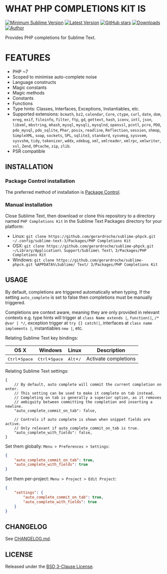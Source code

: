 # WHAT PHP COMPLETIONS KIT IS

[![Minimum Sublime Version](https://img.shields.io/badge/sublime-%3E%3D%203.0-brightgreen.svg?style=flat-square)](https://sublimetext.com) [![Latest Version](https://img.shields.io/github/tag/gerardroche/sublime-phpck.svg?style=flat-square&label=version)](https://github.com/gerardroche/sublime-phpck/tags) [![GitHub stars](https://img.shields.io/github/stars/gerardroche/sublime-phpck.svg?style=flat-square)](https://github.com/gerardroche/sublime-phpck/stargazers) [![Downloads](https://img.shields.io/packagecontrol/dt/PHP%20Completions%20Kit.svg?style=flat-square)](https://packagecontrol.io/packages/PHP%20Completions%20Kit) [![Author](https://img.shields.io/badge/twitter-gerardroche-blue.svg?style=flat-square)](https://twitter.com/gerardroche)

Provides PHP completions for Sublime Text.

# FEATURES

* PHP ~7
* Scoped to minimise auto-complete noise
* Language constructs
* Magic constants
* Magic methods
* Constants
* Functions
* Type hints: Classes, Interfaces, Exceptions, Instantiables, etc.
* Supported extensions: `bcmath`, `bz2`, `calendar`, `Core`, `ctype`, `curl`, `date`, `dom`, `ereg`, `exif`, `fileinfo`, `filter`, `ftp`, `gd`, `gettext`, `hash`, `iconv`, `intl`, `json`, `libxml`, `mbstring`, `mhash`, `mysql`, `mysqli`, `mysqlnd`, `openssl`, `pcntl`, `pcre`, `PDO`, `pdo_mysql`, `pdo_sqlite`, `Phar`, `posix`, `readline`, `Reflection`, `session`, `shmop`, `SimpleXML`, `soap`, `sockets`, `SPL`, `sqlite3`, `standard`, `sysvmsg`, `sysvsem`, `sysvshm`, `tidy`, `tokenizer`, `wddx`, `xdebug`, `xml`, `xmlreader`, `xmlrpc`, `xmlwriter`, `xsl`, `Zend`, `OPcache`, `zip`, `zlib`.
* PSR compatible

## INSTALLATION

### Package Control installation

The preferred method of installation is [Package Control](https://packagecontrol.io/browse/authors/gerardroche).

### Manual installation

Close Sublime Text, then download or clone this repository to a directory named `PHP Completions Kit` in the Sublime Text Packages directory for your platform:

* Linux: `git clone https://github.com/gerardroche/sublime-phpck.git ~/.config/sublime-text-3/Packages/PHP Completions Kit`
* OSX: `git clone https://github.com/gerardroche/sublime-phpck.git ~/Library/Application\ Support/Sublime\ Text\ 3/Packages/PHP Completions Kit`
* Windows: `git clone https://github.com/gerardroche/sublime-phpck.git %APPDATA%\Sublime/ Text/ 3/Packages/PHP Completions Kit`

## USAGE

By default, completions are triggered automatically when typing. If the setting `auto_complete` is set to false then completions must be manually triggered.

Completions are context aware, meaning they are only provided in relevant contexts e.g. type hints will trigger at `class Name extends |`, `function(|`, `/* @var | */`, exception trigger at `try {} catch(|`, interfaces at `class name implements |`, instantiables `new |`, etc.

Relating Sublime Text key bindings:

OS X | Windows | Linux | Description
-----|---------|-------|------------
<kbd>Ctrl</kbd>+<kbd>Space</kbd> | <kbd>Ctrl</kbd>+<kbd>Space</kbd> | <kbd>Alt</kbd>+<kbd>/</kbd> | Activate completions

Relating Sublime Text settings:

```text
{
    // By default, auto complete will commit the current completion on enter.
    // This setting can be used to make it complete on tab instead.
    // Completing on tab is generally a superior option, as it removes
    // ambiguity between committing the completion and inserting a newline.
    "auto_complete_commit_on_tab": false,

    // Controls if auto complete is shown when snippet fields are active.
    // Only relevant if auto_complete_commit_on_tab is true.
    "auto_complete_with_fields": false,
}
```

Set them globally: `Menu > Preferences > Settings`:

```json
{
    "auto_complete_commit_on_tab": true,
    "auto_complete_with_fields": true
}
```

Set them per-project: `Menu > Project > Edit Project`:

```json
{
    "settings": {
        "auto_complete_commit_on_tab": true,
        "auto_complete_with_fields": true
    }
}
```

## CHANGELOG

See [CHANGELOG.md](CHANGELOG.md).

## LICENSE

Released under the [BSD 3-Clause License](LICENSE).
